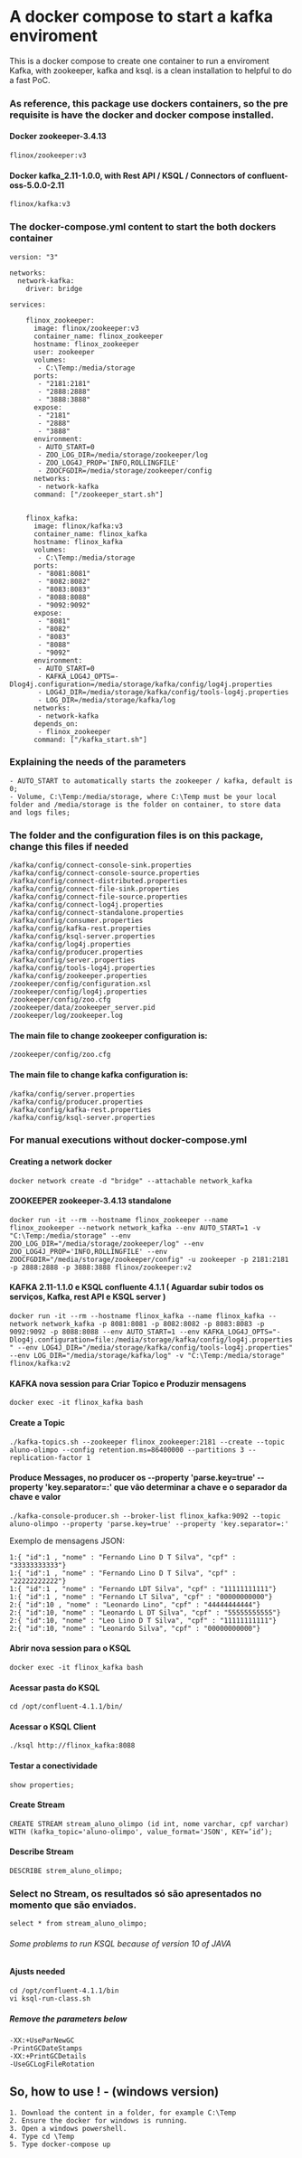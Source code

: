 
# A docker compose to start a kafka enviroment #

This is a docker compose to create one container to run a enviroment Kafka, with zookeeper, kafka and ksql. is a clean installation to helpful to do a fast PoC.

### As reference, this package use dockers containers, so the pre requisite is have the docker and docker compose installed. ###

#### Docker zookeeper-3.4.13
```flinox/zookeeper:v3```

#### Docker kafka_2.11-1.0.0, with Rest API / KSQL / Connectors of confluent-oss-5.0.0-2.11
```flinox/kafka:v3```


### The docker-compose.yml content to start the both dockers container ###

```
version: "3"
      
networks:
  network-kafka:
    driver: bridge
    
services:

    flinox_zookeeper:
      image: flinox/zookeeper:v3
      container_name: flinox_zookeeper
      hostname: flinox_zookeeper
      user: zookeeper
      volumes:
       - C:\Temp:/media/storage
      ports:
       - "2181:2181"
       - "2888:2888"
       - "3888:3888"
      expose:
       - "2181"
       - "2888"
       - "3888"
      environment:
       - AUTO_START=0
       - ZOO_LOG_DIR=/media/storage/zookeeper/log
       - ZOO_LOG4J_PROP='INFO,ROLLINGFILE'
       - ZOOCFGDIR=/media/storage/zookeeper/config
      networks:
       - network-kafka
      command: ["/zookeeper_start.sh"]
      

    flinox_kafka:
      image: flinox/kafka:v3
      container_name: flinox_kafka      
      hostname: flinox_kafka
      volumes:
       - C:\Temp:/media/storage
      ports:
       - "8081:8081"
       - "8082:8082"
       - "8083:8083"
       - "8088:8088"       
       - "9092:9092"
      expose:
       - "8081"
       - "8082"
       - "8083"
       - "8088"
       - "9092"
      environment:
       - AUTO_START=0
       - KAFKA_LOG4J_OPTS=-Dlog4j.configuration=/media/storage/kafka/config/log4j.properties
       - LOG4J_DIR=/media/storage/kafka/config/tools-log4j.properties
       - LOG_DIR=/media/storage/kafka/log
      networks:
       - network-kafka       
      depends_on:
       - flinox_zookeeper   
      command: ["/kafka_start.sh"]   
```


### Explaining the needs of the parameters ### 
```
- AUTO_START to automatically starts the zookeeper / kafka, default is 0;
- Volume, C:\Temp:/media/storage, where C:\Temp must be your local folder and /media/storage is the folder on container, to store data and logs files;
```

### The folder and the configuration files is on this package, change this files if needed
```
/kafka/config/connect-console-sink.properties
/kafka/config/connect-console-source.properties
/kafka/config/connect-distributed.properties
/kafka/config/connect-file-sink.properties
/kafka/config/connect-file-source.properties
/kafka/config/connect-log4j.properties
/kafka/config/connect-standalone.properties
/kafka/config/consumer.properties
/kafka/config/kafka-rest.properties
/kafka/config/ksql-server.properties
/kafka/config/log4j.properties
/kafka/config/producer.properties
/kafka/config/server.properties
/kafka/config/tools-log4j.properties
/kafka/config/zookeeper.properties
/zookeeper/config/configuration.xsl
/zookeeper/config/log4j.properties
/zookeeper/config/zoo.cfg
/zookeeper/data/zookeeper_server.pid
/zookeeper/log/zookeeper.log
```

#### The main file to change zookeeper configuration is:
```/zookeeper/config/zoo.cfg```

#### The main file to change kafka configuration is:
```
/kafka/config/server.properties
/kafka/config/producer.properties
/kafka/config/kafka-rest.properties
/kafka/config/ksql-server.properties
```

### For manual executions without docker-compose.yml

#### Creating a network docker
```docker network create -d "bridge" --attachable network_kafka```

#### ZOOKEEPER zookeeper-3.4.13 standalone
```docker run -it --rm --hostname flinox_zookeeper --name flinox_zookeeper --network network_kafka --env AUTO_START=1 -v "C:\Temp:/media/storage" --env ZOO_LOG_DIR="/media/storage/zookeeper/log" --env ZOO_LOG4J_PROP='INFO,ROLLINGFILE' --env ZOOCFGDIR="/media/storage/zookeeper/config" -u zookeeper -p 2181:2181 -p 2888:2888 -p 3888:3888 flinox/zookeeper:v2```

#### KAFKA 2.11-1.1.0 e KSQL confluente 4.1.1 ( Aguardar subir todos os serviços, Kafka, rest API e KSQL server )
```docker run -it --rm --hostname flinox_kafka --name flinox_kafka --network network_kafka -p 8081:8081 -p 8082:8082 -p 8083:8083 -p 9092:9092 -p 8088:8088 --env AUTO_START=1 --env KAFKA_LOG4J_OPTS="-Dlog4j.configuration=file:/media/storage/kafka/config/log4j.properties" --env LOG4J_DIR="/media/storage/kafka/config/tools-log4j.properties" --env LOG_DIR="/media/storage/kafka/log" -v "C:\Temp:/media/storage" flinox/kafka:v2```

#### KAFKA nova session para Criar Topico e Produzir mensagens
```docker exec -it flinox_kafka bash```

#### Create a Topic
```./kafka-topics.sh --zookeeper flinox_zookeeper:2181 --create --topic aluno-olimpo --config retention.ms=86400000 --partitions 3 --replication-factor 1```

#### Produce Messages, no producer os --property 'parse.key=true' --property 'key.separator=:' que vão determinar a chave e o separador da chave e valor
```./kafka-console-producer.sh --broker-list flinox_kafka:9092 --topic aluno-olimpo --property 'parse.key=true' --property 'key.separator=:'```

Exemplo de mensagens JSON:
```
1:{ "id":1 , "nome" : "Fernando Lino D T Silva", "cpf" : "33333333333"}
1:{ "id":1 , "nome" : "Fernando Lino D T Silva", "cpf" : "22222222222"}
1:{ "id":1 , "nome" : "Fernando LDT Silva", "cpf" : "11111111111"}
1:{ "id":1 , "nome" : "Fernando LT Silva", "cpf" : "00000000000"}
2:{ "id":10 , "nome" : "Leonardo Lino", "cpf" : "44444444444"}
2:{ "id":10, "nome" : "Leonardo L DT Silva", "cpf" : "55555555555"}
2:{ "id":10, "nome" : "Leo Lino D T Silva", "cpf" : "11111111111"}
2:{ "id":10, "nome" : "Leonardo Silva", "cpf" : "00000000000"}
```

#### Abrir nova session para o KSQL
```docker exec -it flinox_kafka bash```

#### Acessar pasta do KSQL
```cd /opt/confluent-4.1.1/bin/```

#### Acessar o KSQL Client
```./ksql http://flinox_kafka:8088```

#### Testar a conectividade
```show properties;```
 
#### Create Stream
```CREATE STREAM stream_aluno_olimpo (id int, nome varchar, cpf varchar) WITH (kafka_topic='aluno-olimpo', value_format='JSON', KEY=’id’);```

#### Describe Stream
```DESCRIBE strem_aluno_olimpo;```
 
### Select no Stream, os resultados só são apresentados no momento que são enviados.
```select * from stream_aluno_olimpo;```

###### Some problems to run KSQL because of version 10 of JAVA

#### Ajusts needed
```
cd /opt/confluent-4.1.1/bin
vi ksql-run-class.sh
```

##### Remove the parameters below
```
-XX:+UseParNewGC
-PrintGCDateStamps
-XX:+PrintGCDetails
-UseGCLogFileRotation
```


## So, how to use ! - (windows version)
```
1. Download the content in a folder, for example C:\Temp
2. Ensure the docker for windows is running.
3. Open a windows powershell.
4. Type cd \Temp 
5. Type docker-compose up
```
